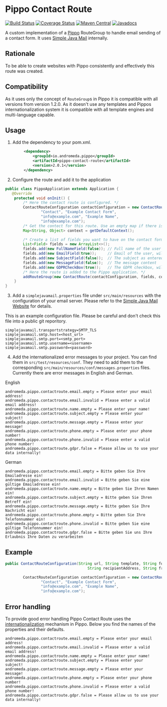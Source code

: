 Pippo Contact Route
===================
[![Build Status](https://travis-ci.org/rygel/pippo-contact-route.svg?branch=master)](https://travis-ci.org/rygel/pippo-contact-route)
[![Coverage Status](https://coveralls.io/repos/github/rygel/pippo-contact-route/badge.svg?branch=master)](https://coveralls.io/github/rygel/pippo-contact-route?branch=master)
[![Maven Central](http://img.shields.io/maven-central/v/io.andromeda.pippo/pippo-contact-route.svg)](http://search.maven.org/#search|ga|1|io.andromeda.pippo)
[![Javadocs](http://www.javadoc.io/badge/io.andromeda.pippo/pippo-contact-route.svg)](http://www.javadoc.io/doc/io.andromeda/pippo-contact-route)


A custom implementation of a [Pippo](pippo.ro) RouteGroup to handle email sending of a contact form. It uses [Simple Java Mail](http://www.simplejavamail.org) internally.

## Rationale
To be able to create websites with Pippo consistently and effectively this route was created.

## Compatibility
As it uses only the concept of `RouteGroup`s in Pippo it is compatible with all versions from version 1.2.0. As it doesn't use any templates and Pippos internationalization system it is compatible with all template engines and multi-language capable.

## Usage
1) Add the dependency to your pom.xml.
   ```xml
        <dependency>
            <groupId>io.andromeda.pippo</groupId>
            <artifactId>pippo-contact-route</artifactId>
            <version>2.0.1</version>
        </dependency>
   ```

2) Configure the route and add it to the application
```java
public class PippoApplication extends Application {
   @Override
    protected void onInit() {
        /* Here the contact route is configured. */
        ContactRouteConfiguration contactConfiguration = new ContactRouteConfiguration("/contact", "contact",
                "Contact", "Example Contact Form",
                "info@example.com", "Example Name",
                "info@example.com");
        /* Get the contect for this route. Use an empty map if there is no context. */
        Map<String, Object> context = getDefaultContext();

        /* Create a list of fields you want to have on the contact form. */
        List<Field> fields = new ArrayList<>();
        fields.add(new FullNameField(false)); // Full name of the user
        fields.add(new EmailField(true));     // Email of the user, will be validated
        fields.add(new SubjectField(false));  // The subject as entered
        fields.add(new MessageField(false));  // The message content
        fields.add(new GDPRCheckBox(true));   // The GDPR checkbox, will be validated
        /* Here the route is added to the Pippo application. */
        addRouteGroup(new ContactRoute(contactConfiguration, fields, context));
    }
}
```

3) Add a ```simplejavamail.properties``` file under ```src/main/resources``` with the configuration of your email server.
Please refer to the [Simple Java Mail Website](http://www.simplejavamail.org/#/configuration) for details.

This is an example configuration file. Please be careful and don't check this file into a public git reporitory.
```
simplejavamail.transportstrategy=SMTP_TLS
simplejavamail.smtp.host=<host_url>
simplejavamail.smtp.port=<smtp_port>
simplejavamail.smtp.username=<username>
simplejavamail.smtp.password=<password>
```

4) Add the internationalized error messages to your project. You can find them in ```src/test/resources/conf```.
 They need to add them to the corresponding ```src/main/resources/conf/messages.properties``` files.
 Currently there are error messages in English and German.

English
```
andromeda.pippo.contactroute.email.empty = Please enter your email address!
andromeda.pippo.contactroute.email.invalid = Please enter a valid email address!
andromeda.pippo.contactroute.name.empty = Please enter your name!
andromeda.pippo.contactroute.subject.empty = Please enter your subject!
andromeda.pippo.contactroute.message.empty = Please enter your message!
andromeda.pippo.contactroute.phone.empty = Please enter your phone number!
andromeda.pippo.contactroute.phone.invalid = Please enter a valid phone number!
andromeda.pippo.contactroute.gdpr.false = Please allow us to use your data internally!
```

German
```
andromeda.pippo.contactroute.email.empty = Bitte geben Sie Ihre Emailadresse ein!
andromeda.pippo.contactroute.email.invalid = Bitte geben Sie eine gültige Emailadresse ein!
andromeda.pippo.contactroute.name.empty = Bitte geben Sie Ihren Namen ein!
andromeda.pippo.contactroute.subject.empty = Bitte geben Sie Ihren Betreff ein!
andromeda.pippo.contactroute.message.empty = Bitte geben Sie Ihre Nachricht ein!
andromeda.pippo.contactroute.phone.empty = Bitte geben Sie Ihre Telefonnummer ein!
andromeda.pippo.contactroute.phone.invalid = Bitte geben Sie eine gültige Telefonnummer ein!
andromeda.pippo.contactroute.gdpr.false = Bitte geben Sie uns Ihre Erlaubnis Ihre Daten zu verarbeiten
```


## Example
```java
public ContactRouteConfiguration(String url, String template, String formTitle, String recipientName,
                                     String recipientAddress, String fromName, String fromAddress) {

        ContactRouteConfiguration contactConfiguration = new ContactRouteConfiguration("/contact", "contact",
                "Contact", "Example Contact Form",
                "info@example.com", "Example Name",
                "info@example.com");
```


## Error handling
To provide good error handling Pippo Contact Route uses the [internationalization](http://www.pippo.ro/doc/internationalization.html) mechanism in Pippo. Below you find the names of the properties and their defaults.

```
andromeda.pippo.contactroute.email.empty = Please enter your email address!
andromeda.pippo.contactroute.email.invalid = Please enter a valid email address!
andromeda.pippo.contactroute.name.empty = Please enter your name!
andromeda.pippo.contactroute.subject.empty = Please enter your subject!
andromeda.pippo.contactroute.message.empty = Please enter your message!
andromeda.pippo.contactroute.phone.empty = Please enter your phone number!
andromeda.pippo.contactroute.phone.invalid = Please enter a valid phone number!
andromeda.pippo.contactroute.gdpr.false = Please allow us to use your data internally!
```
